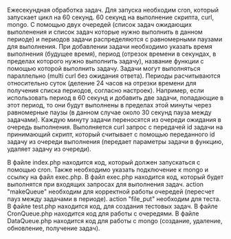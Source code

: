 Ежесекундная обработка задач. 
Для запуска необходим cron, который запускает цикл на 60 секунд. 60 секунд на выполнение скрипта, curl, mongo.
С помощью двух очередей (список задач ожидающих выполенения и список задач которые нужно выполнить в данном периоде) и периодов задачи распределяются с равномерными паузами для выполнения.
При добавлении задачи необходимо указать время выполнения (будущее время), период (отрезок времени в секундах, в пределах которого нужно выполнить задачу), название функции с помощью которой выполнить задачу. Задачи могут выполняться параллельно (multi curl без ожидания ответа). Периоды расчитываются относительно суток (деление 24 часов на отрезки времени для получения списка периодов, согласно настроек).
Например, если использовать период в 60 секунд и добавить две задачи, попадающие в этот период, то они будут выполнены в пределах этой минуты через равномерные паузы (в данном случае около 30 секунд пауза между задачами).
Каждую минуту задачи переносятся из очереди ожидания в очередь выполнения. Выполняется curl запрос с передачей id задачи на принимающий скрипт, который считывает с помощью переданного id задачу из очереди выполнения (передает параметры задачи в функцию, удаляет задачу из очереди).

В файле index.php находится код, который должен запускаться с помощью cron. Также необходимо указать подключение к mongo и ссылку на файл exec.php.
В файл exec.php находится код, который будет выполнятся при входящих запросах для выполнения задач. action "makeQueue" необходим для корректной работы очередей (пересчет пауз между задачами в периоде). action "file_put" необходим для теста.
В файле test.php находится код, для создания тестовых задач.
В файле CronQueue.php находится код для работы с очередями.
В файле DataQueue.php находится код для работы с mongo (создание, удаление, обновление, получение задач).
